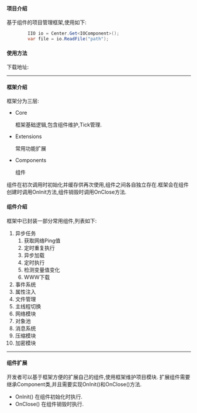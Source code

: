 #### 项目介绍
基于组件的项目管理框架,使用如下:
```csharp
        IIO io = Center.Get<IOComponent>();
        var file = io.ReadFile("path");
```


#### 使用方法

下载地址: 

-----
#### 框架介绍


框架分为三层:
- Core
 
    框架基础逻辑,包含组件维护,Tick管理.
- Extensions
 
    常用功能扩展
- Components

    组件
    
组件在初次调用时初始化并缓存供再次使用,组件之间各自独立存在.框架会在组件创建时调用OnInit方法,组件销毁时调用OnClose方法.
#### 组件介绍
框架中已封装一部分常用组件,列表如下:

1. 异步任务
    1. 获取网络Ping值
    2. 定时重复执行
    3. 异步加载
    4. 定时执行
    5. 检测变量值变化
    6. WWW下载
2. 事件系统
3. 属性注入
4. 文件管理
5. 主线程切换
6. 网络模块
7. 对象池
8. 消息系统
9. 压缩模块
10. 加密模块


----
#### 组件扩展
开发者可以基于框架方便的扩展自己的组件,使用框架维护项目模块.
扩展组件需要继承Component类,并且需要实现OnInit()和OnClose()方法.
- OnInit() 在组件初始化时执行.
- OnClose() 在组件销毁时执行.

